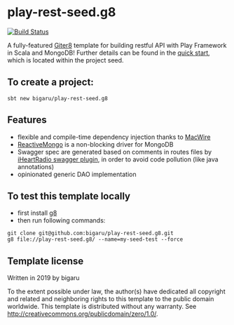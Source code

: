 # play-rest-seed.g8
[![Build Status](https://travis-ci.org/bigaru/play-rest-seed.g8.svg?branch=master)](https://travis-ci.org/bigaru/play-rest-seed.g8)

A fully-featured [Giter8](http://www.foundweekends.org/giter8/) template for building restful API with Play Framework in Scala and MongoDB! Further details can be found in the [quick start](https://github.com/bigaru/play-rest-seed.g8/blob/master/src/main/g8/README.md), which is located within the project seed.

## To create a project:
```
sbt new bigaru/play-rest-seed.g8
```

## Features
* flexible and compile-time dependency injection thanks to [MacWire](https://github.com/adamw/macwire)
* [ReactiveMongo](https://github.com/ReactiveMongo/Play-ReactiveMongo) is a non-blocking driver for MongoDB
* Swagger spec are generated based on comments in routes files by [iHeartRadio swagger plugin](https://github.com/iheartradio/play-swagger), in order to avoid code pollution (like java annotations)
* opinionated generic DAO implementation


## To test this template locally
* first install [g8](http://www.foundweekends.org/giter8/setup.html)
* then run following commands:
```
git clone git@github.com:bigaru/play-rest-seed.g8.git
g8 file://play-rest-seed.g8/ --name=my-seed-test --force
```

## Template license
Written in 2019 by bigaru

To the extent possible under law, the author(s) have dedicated all copyright and related
and neighboring rights to this template to the public domain worldwide.
This template is distributed without any warranty. See <http://creativecommons.org/publicdomain/zero/1.0/>.
